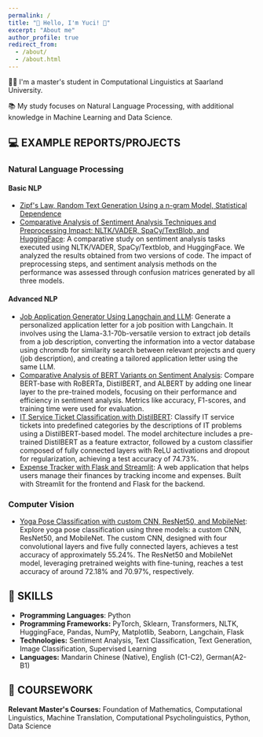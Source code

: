 ```yaml
---
permalink: /
title: "🌼 Hello, I'm Yuci! 🌼"
excerpt: "About me"
author_profile: true
redirect_from: 
  - /about/
  - /about.html
---
```






👩‍💻 I'm a master's student in Computational Linguistics at Saarland University.

📚 My study focuses on Natural Language Processing, with additional knowledge in Machine Learning and Data Science.

## 💻 EXAMPLE REPORTS/PROJECTS
### Natural Language Processing

#### Basic NLP
- [Zipf's Law, Random Text Generation Using a n-gram Model, Statistical Dependence](https://github.com/yyuuccii/CoLi_1/blob/main/CoLi_1.ipynb)
- [Comparative Analysis of Sentiment Analysis Techniques and Preprocessing Impact: NLTK/VADER, SpaCy/TextBlob, and HuggingFace](https://drive.google.com/file/d/1hioeSSo9hQ_g_aQTISfR2UZtYFH4GR57/view?usp=sharing): A comparative study on sentiment analysis tasks executed using NLTK/VADER, SpaCy/Textblob, and HuggingFace. We analyzed the results obtained from two versions of code. The impact of preprocessing steps, and sentiment analysis methods on the performance was assessed through confusion matrices generated by all three models.

#### Advanced NLP
- [Job Application Generator Using Langchain and LLM](https://github.com/yyuuccii/JobApplicationGenerator): Generate a personalized application letter for a job position with Langchain. It involves using the Llama-3.1-70b-versatile version to extract job details from a job description, converting the information into a vector database using chromdb for similarity search between relevant projects and query (job description), and creating a tailored application letter using the same LLM.
- [Comparative Analysis of BERT Variants on Sentiment Analysis](https://drive.google.com/file/d/13RJ4inZYD4eEdOVK9lHhEQ64VAs1WgSs/view): Compare BERT-base with RoBERTa, DistilBERT, and ALBERT by adding one linear layer to the pre-trained models, focusing on their performance and efficiency in sentiment analysis. Metrics like accuracy, F1-scores, and training time were used for evaluation.
- [IT Service Ticket Classification with DistilBERT](https://github.com/yyuuccii/TextClassification_ITService/tree/main): Classify IT service tickets into predefined categories by the descriptions of IT problems using a DistilBERT-based model. The model architecture includes a pre-trained DistilBERT as a feature extractor, followed by a custom classifier composed of fully connected layers with ReLU activations and dropout for regularization, achieving a test accuracy of 74.73%.
- [Expense Tracker with Flask and Streamlit]([https://github.com/yyuuccii/TextClassification_ITService/tree/main](https://github.com/yyuuccii/ExpenseTracker)): A web application that helps users manage their finances by tracking income and expenses. Built with Streamlit for the frontend and Flask for the backend.


### Computer Vision  
- [Yoga Pose Classification with custom CNN, ResNet50, and MobileNet](https://github.com/yyuuccii/ImageClassification_YogaPose): Explore yoga pose classification using three models: a custom CNN, ResNet50, and MobileNet. The custom CNN, designed with four convolutional layers and five fully connected layers, achieves a test accuracy of approximately 55.24%. The ResNet50 and MobileNet model, leveraging pretrained weights with fine-tuning, reaches a test accuracy of around 72.18% and 70.97%, respectively.

## 🤖 SKILLS

* **Programming Languages**: Python
* **Programming Frameworks:** PyTorch, Sklearn, Transformers, NLTK, HuggingFace, Pandas, NumPy, Matplotlib, Seaborn, Langchain, Flask
* **Technologies:** Sentiment Analysis, Text Classification, Text Generation, Image Classification, Supervised Learning
* **Languages:** Mandarin Chinese (Native), English (C1-C2), German(A2-B1) 

## 📝 COURSEWORK
**Relevant Master's Courses:** Foundation of Mathematics, Computational Linguistics, Machine Translation, Computational Psycholinguistics, Python, Data Science






